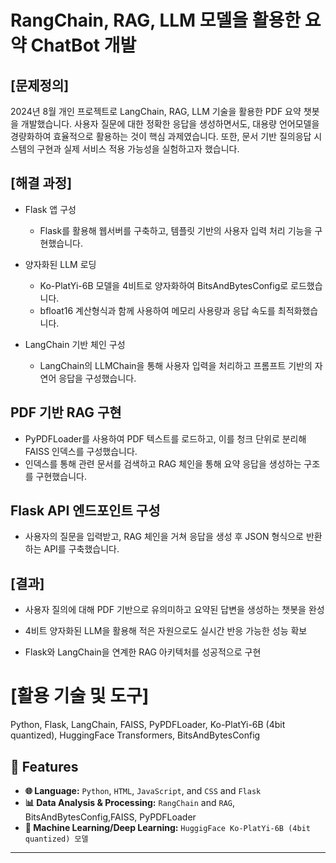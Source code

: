 # RangChain, RAG, LLM 모델을 활용한 요약 ChatBot 개발
## [문제정의]
2024년 8월 개인 프로젝트로 LangChain, RAG, LLM 기술을 활용한 PDF 요약 챗봇을 개발했습니다.
사용자 질문에 대한 정확한 응답을 생성하면서도, 대용량 언어모델을 경량화하여 효율적으로 활용하는 것이 핵심 과제였습니다. 또한, 문서 기반 질의응답 시스템의 구현과 실제 서비스 적용 가능성을 실험하고자 했습니다.
## [해결 과정]
* Flask 앱 구성
  - Flask를 활용해 웹서버를 구축하고, 템플릿 기반의 사용자 입력 처리 기능을 구현했습니다.
* 양자화된 LLM 로딩
  - Ko-PlatYi-6B 모델을 4비트로 양자화하여 BitsAndBytesConfig로 로드했습니다.
  - bfloat16 계산형식과 함께 사용하여 메모리 사용량과 응답 속도를 최적화했습니다.

* LangChain 기반 체인 구성
  - LangChain의 LLMChain을 통해 사용자 입력을 처리하고 프롬프트 기반의 자연어 응답을 구성했습니다.

## PDF 기반 RAG 구현
* PyPDFLoader를 사용하여 PDF 텍스트를 로드하고, 이를 청크 단위로 분리해 FAISS 인덱스를 구성했습니다.
* 인덱스를 통해 관련 문서를 검색하고 RAG 체인을 통해 요약 응답을 생성하는 구조를 구현했습니다.

## Flask API 엔드포인트 구성
* 사용자의 질문을 입력받고, RAG 체인을 거쳐 응답을 생성 후 JSON 형식으로 반환하는 API를 구축했습니다.

## [결과]

* 사용자 질의에 대해 PDF 기반으로 유의미하고 요약된 답변을 생성하는 챗봇을 완성

* 4비트 양자화된 LLM을 활용해 적은 자원으로도 실시간 반응 가능한 성능 확보

* Flask와 LangChain을 연계한 RAG 아키텍처를 성공적으로 구현

# [활용 기술 및 도구]

Python, Flask, LangChain, FAISS, PyPDFLoader, Ko-PlatYi-6B (4bit quantized), HuggingFace Transformers, BitsAndBytesConfig

## 🌟 Features

- **🌐 Language:** `Python`, `HTML`, `JavaScript`, and `CSS` and `Flask`
- **📊 Data Analysis & Processing:** `RangChain` and `RAG`, BitsAndBytesConfig,FAISS, PyPDFLoader
- **🤖 Machine Learning/Deep Learning:**  `HuggigFace Ko-PlatYi-6B (4bit quantized) 모델`
  
---
